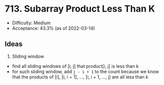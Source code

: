 # 713. Subarray Product Less Than K
- Difficulty: Medium
- Acceptance: 43.3% (as of 2022-03-14)

## Ideas

1. Sliding window
  * find all sliding windows of [i, j] that product[i, j] is less than k
  * for such sliding window, add `j - i + 1` to the count because we know that the products of [i], [i, i + 1], ..., [i, i +  1, ..., j] are all less than k